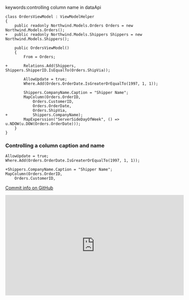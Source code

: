 ﻿keywords:controlling column name in dataApi
```csdiff
class OrdersViewModel : ViewModelHelper
{
    public readonly Northwind.Models.Orders Orders = new Northwind.Models.Orders();
+   public readonly Northwind.Models.Shippers Shippers = new Northwind.Models.Shippers();

    public OrdersViewModel()
    {
        From = Orders;

+       Relations.Add(Shippers, Shippers.ShipperID.IsEqualTo(Orders.ShipVia));

        AllowUpdate = true;
        Where.Add(Orders.OrderDate.IsGreaterOrEqualTo(1997, 1, 1));

        Shippers.CompanyName.Caption = "Shipper Name";
        MapColumn(Orders.OrderID,
            Orders.CustomerID,
            Orders.OrderDate,
            Orders.ShipVia,
+           Shippers.CompanyName);
        MapExperssion("ServerSideDayOfWeek", () => u.NDOW(u.DOW(Orders.OrderDate)));
    }
}
```

### Controlling a column caption and name
```csdiff
AllowUpdate = true;
Where.Add(Orders.OrderDate.IsGreaterOrEqualTo(1997, 1, 1));

+Shippers.CompanyName.Caption = "Shipper Name";
MapColumn(Orders.OrderID,
    Orders.CustomerID,
```

[Commit info on GitHub](https://github.com/FireflyMigration/ENV.Web/commit/44c486c841c2c22335f1d62798e28de574b4a77a)

<iframe width="560" height="315" src="https://www.youtube.com/embed/XOxVW3ZzQh8" title="YouTube video player" frameborder="0" allow="accelerometer; autoplay; clipboard-write; encrypted-media; gyroscope; picture-in-picture" allowfullscreen></iframe>
